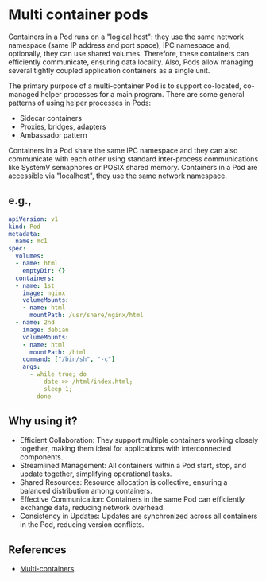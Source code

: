 # Multi container pods

Containers in a Pod runs on a "logical host": they use the same network namespace (same IP address and port space), IPC namespace and, optionally, they can use shared volumes. Therefore, these containers can efficiently communicate, ensuring data locality. Also, Pods allow managing several tightly coupled application containers as a single unit.

The primary purpose of a multi-container Pod is to support co-located, co-managed helper processes for a main program. There are some general patterns of using helper processes in Pods:

- Sidecar containers
- Proxies, bridges, adapters
- Ambassador pattern

Containers in a Pod share the same IPC namespace and they can also communicate with each other using standard inter-process communications like SystemV semaphores or POSIX shared memory. Containers in a Pod are accessible via "localhost", they use the same network namespace.

## e.g.,

```yaml
apiVersion: v1
kind: Pod
metadata:
  name: mc1
spec:
  volumes:
  - name: html
    emptyDir: {}
  containers:
  - name: 1st
    image: nginx
    volumeMounts:
    - name: html
      mountPath: /usr/share/nginx/html
  - name: 2nd
    image: debian
    volumeMounts:
    - name: html
      mountPath: /html
    command: ["/bin/sh", "-c"]
    args:
      - while true; do
          date >> /html/index.html;
          sleep 1;
        done
```

## Why using it?

- Efficient Collaboration: They support multiple containers working closely together, making them ideal for applications with interconnected components.
- Streamlined Management: All containers within a Pod start, stop, and update together, simplifying operational tasks.
- Shared Resources: Resource allocation is collective, ensuring a balanced distribution among containers.
- Effective Communication: Containers in the same Pod can efficiently exchange data, reducing network overhead.
- Consistency in Updates: Updates are synchronized across all containers in the Pod, reducing version conflicts.

## References

- [Multi-containers](https://k21academy.com/docker-kubernetes/multi-container-pods/)
